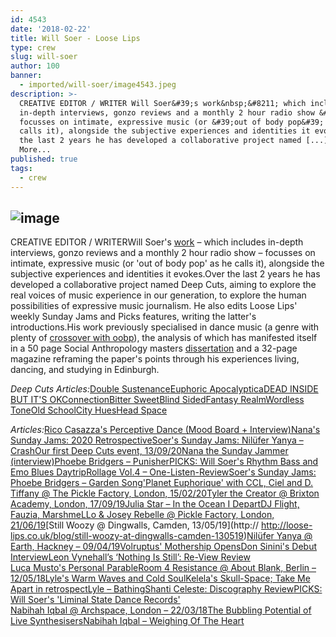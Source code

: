 ```yaml
---
id: 4543
date: '2018-02-22'
title: Will Soer - Loose Lips
type: crew
slug: will-soer
author: 100
banner:
  - imported/will-soer/image4543.jpeg
description: >-
  CREATIVE EDITOR / WRITER Will Soer&#39;s work&nbsp;&#8211; which includes
  in-depth interviews, gonzo reviews and a monthly 2 hour radio show &#8211;
  focusses on intimate, expressive music (or &#39;out of body pop&#39; as he
  calls it), alongside the subjective experiences and identities it evokes. Over
  the last 2 years he has developed a collaborative project named [...]Read
  More...
published: true
tags:
  - crew
---
```

![image](../imported/will-soer/image4543.jpeg)
---
CREATIVE EDITOR / WRITERWill Soer's [work](http://outofbodypop.wordpress.com) – which includes in-depth interviews, gonzo reviews and a monthly 2 hour radio show – focusses on intimate, expressive music (or 'out of body pop' as he calls it), alongside the subjective experiences and identities it evokes.Over the last 2 years he has developed a collaborative project named Deep Cuts, aiming to explore the real voices of music experience in our generation, to explore the human possibilities of expressive music journalism. He also edits Loose Lips' weekly Sunday Jams and Picks features, writing the latter's introductions.His work previously specialised in dance music (a genre with plenty of [crossover with oobp](http://loose-lips.co.uk/blog/picks-will-soers-liminal-state-dance-records)), the analysis of which has manifested itself in a 50 page Social Anthropology masters [dissertation](https://www.academia.edu/34746084/Utopia_On_Wax_The_Meaningful_Functionality_of_Synthetic_Dance_Music) and a 32-page magazine reframing the paper's points through his experiences living, dancing, and studying in Edinburgh.

_Deep Cuts Articles:_[Double Sustenance](http://loose-lips.co.uk/blog/double-sustenance)[Euphoric Apocalyptica](http://loose-lips.co.uk/blog/euphoric-apocalyptica)[DEAD INSIDE BUT IT'S OK](http://loose-lips.co.uk/blog/dead-inside-but-its-ok)[Connection](http://loose-lips.co.uk/blog/connection)[Bitter Sweet](http://loose-lips.co.uk/blog/bitter-sweet)[Blind Sided](http://loose-lips.co.uk/blog/blind-sided)[Fantasy Realm](http://loose-lips.co.uk/blog/fantasy-realm)[Wordless Tone](http://loose-lips.co.uk/blog/wordless-tone)[Old School](http://loose-lips.co.uk/blog/old-school)[City Hues](http://loose-lips.co.uk/blog/city-hues)[Head Space](http://loose-lips.co.uk/blog/head-space-loose-lips-inaugural-deep-cuts-feature)

_Articles:_[Rico Casazza's Perceptive Dance (Mood Board + Interview)](http://loose-lips.co.uk/blog/rico-casazzas-perceptive-dance)[Nana's Sunday Jams: 2020 Retrospective](http://loose-lips.co.uk/blog/nanas-sunday-jams-2020-retrospective)[Soer's Sunday Jams: Nilüfer Yanya – Crash](http://loose-lips.co.uk/blog/soers-sunday-jams-niluefer-yanya-crash)[Our first Deep Cuts event, 13/09/20](http://loose-lips.co.uk/blog/our-first-deep-cuts-event-130920)[Nana the Sunday Jammer (interview)](http://loose-lips.co.uk/blog/nana-the-sunday-jammer?fbclid=IwAR1lf3CbWLVK4uoaiaQ4PmsinRJKjj92ZPgfU8xcZIdU69fFsKDUtZJPrHk)[Phoebe Bridgers – Punisher](http://loose-lips.co.uk/blog/phoebe-bridgers-punisher)[PICKS: Will Soer's Rhythm Bass and Emo Blues Daytrip](http://loose-lips.co.uk/blog/picks-will-soers-rhythm-bass-and-emo-blues-daytrip)[Rollage Vol.4 – One-Listen-Review](http://loose-lips.co.uk/blog/blackdown-rollage-vol-4-the-hunger-ep-keysound-recordings)[Soer's Sunday Jams: Phoebe Bridgers – Garden Song](http://loose-lips.co.uk/blog/soers-sunday-jams-phoebe-bridgers-garden-song)['Planet Euphorique' with CCL, Ciel and D. Tiffany @ The Pickle Factory, London, 15/02/20](http://loose-lips.co.uk/blog/planet-euphorique-with-ccl-ciel-and-d-tiffany-at-the-pickle-factory-london-150220)[Tyler the Creator @ Brixton Academy, London, 17/09/19](http://loose-lips.co.uk/blog/tyler-the-creator-at-brixton-academy-london-170919)[](http://loose-lips.co.uk/blog/tyler-the-creator-at-brixton-academy-london-170919)[](http://loose-lips.co.uk/blog/tyler-the-creator-at-brixton-academy-london-170919)[Julia Star – In the Ocean I Depart](http://loose-lips.co.uk/blog/julia-star-in-the-ocean-i-depart)[DJ Flight, Fauzia, MarshmeLLo & Josey Rebelle @ Pickle Factory, London, 21/06/19](http://loose-lips.co.uk/blog/dj-flight-fauzia-marshmello-josey-rebelle-at-pickle-factory-london-210619)[Still Woozy @ Dingwalls, Camden, 13/05/19](http:// http://loose-lips.co.uk/blog/still-woozy-at-dingwalls-camden-130519)[Nilüfer Yanya @ Earth, Hackney – 09/04/19](http://loose-lips.co.uk/blog/niluefer-yanya-at-earth-hackney-090419)[Volruptus' Mothership Opens](http://loose-lips.co.uk/blog/volruptus-mothership-opens)[Don Sinini's Debut Interview](http://loose-lips.co.uk/blog/i-mean-the-ambiguous-quality-that-makes-someone-a-real-person-don-sininis-debut-interview)[Leon Vynehall’s ‘Nothing Is Still’: Re-View Review  
](http://loose-lips.co.uk/blog/leon-vynehalls-nothing-is)[Luca Musto's Personal Parable](http://loose-lips.co.uk/blog/luca-mustos-personal-parable-1)[Room 4 Resistance @ About Blank, Berlin – 12/05/18](http://loose-lips.co.uk/blog/room-4-resistance-at-about-blank-berlin-120518)[Lyle's Warm Waves and Cold Soul](http://loose-lips.co.uk/blog/lyles-warm-waves-and-cold-soul)[Kelela's Skull-Space; Take Me Apart in retrospect](http://loose-lips.co.uk/blog/kelelas-skull-space-take-me-apart-in-retrospect)[Lyle – Bathing](http://loose-lips.co.uk/blog/lyle-bathing)[Shanti Celeste: Discography Review](http://loose-lips.co.uk/blog/shanti-celeste-discography-review)[PICKS: Will Soer's 'Liminal State Dance Records'  
](http://loose-lips.co.uk/blog/picks-will-soers-liminal-state-dance-records)[Nabihah Iqbal @ Archspace, London – 22/03/18](http://loose-lips.co.uk/blog/nabihah-iqbal-at-archspace-london-220318)[The Bubbling Potential of Live Synthesisers](http://loose-lips.co.uk/blog/the-bubbling-potential-of-live-synthesisers)[Nabihah Iqbal – Weighing Of The Heart](http://loose-lips.co.uk/blog/nabihah-iqbal-weighing-of-the-heart-ninja-tune)